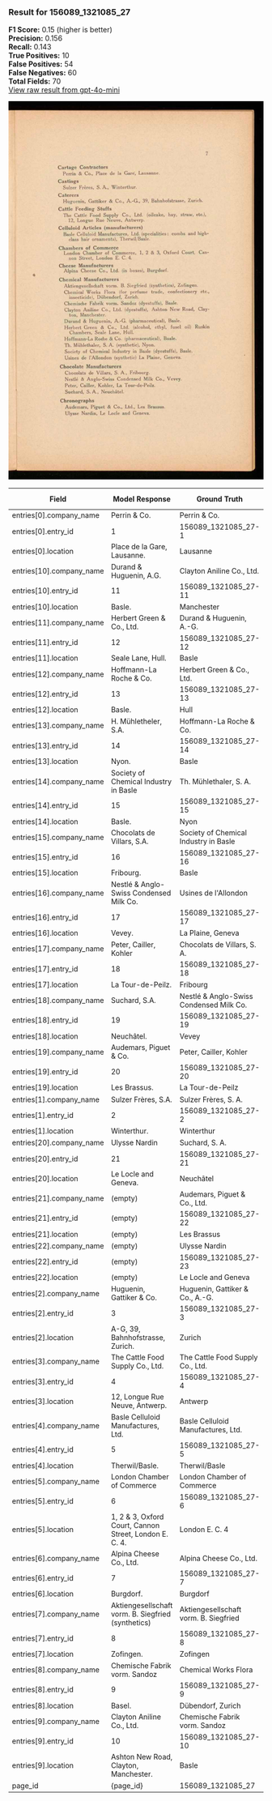### Result for 156089_1321085_27
**F1 Score:** 0.15 (higher is better)<br>**Precision:** 0.156<br>**Recall:** 0.143<br>**True Positives:** 10<br>**False Positives:** 54<br>**False Negatives:** 60<br>**Total Fields:** 70<br>[View raw result from gpt-4o-mini](https://github.com/RISE-UNIBAS/humanities_data_benchmark/blob/main/results/2025-10-28/T0340/request_T0340_156089_1321085_27.json)

<img src="https://github.com/RISE-UNIBAS/humanities_data_benchmark/blob/main/benchmarks/company_lists/images/156089_1321085_27.jpg?raw=true" alt="156089_1321085_27" width="600px">

| Field | Model Response | Ground Truth | Fuzzy Score | Match |
|-------|----------------|--------------|-------------|-------|
| entries[0].company_name | Perrin & Co. | Perrin & Co. | 1.000 | ✅ |
| entries[0].entry_id | 1 | 156089_1321085_27-1 | 0.100 | ❌ |
| entries[0].location | Place de la Gare, Lausanne. | Lausanne | 0.457 | ❌ |
| entries[10].company_name | Durand & Huguenin, A.G. | Clayton Aniline Co., Ltd. | 0.375 | ❌ |
| entries[10].entry_id | 11 | 156089_1321085_27-11 | 0.182 | ❌ |
| entries[10].location | Basle. | Manchester | 0.375 | ❌ |
| entries[11].company_name | Herbert Green & Co., Ltd. | Durand & Huguenin, A.-G. | 0.327 | ❌ |
| entries[11].entry_id | 12 | 156089_1321085_27-12 | 0.182 | ❌ |
| entries[11].location | Seale Lane, Hull. | Basle | 0.273 | ❌ |
| entries[12].company_name | Hoffmann-La Roche & Co. | Herbert Green & Co., Ltd. | 0.375 | ❌ |
| entries[12].entry_id | 13 | 156089_1321085_27-13 | 0.182 | ❌ |
| entries[12].location | Basle. | Hull | 0.200 | ❌ |
| entries[13].company_name | H. Mühletheler, S.A. | Hoffmann-La Roche & Co. | 0.279 | ❌ |
| entries[13].entry_id | 14 | 156089_1321085_27-14 | 0.182 | ❌ |
| entries[13].location | Nyon. | Basle | 0.000 | ❌ |
| entries[14].company_name | Society of Chemical Industry in Basle | Th. Mühlethaler, S. A. | 0.271 | ❌ |
| entries[14].entry_id | 15 | 156089_1321085_27-15 | 0.182 | ❌ |
| entries[14].location | Basle. | Nyon | 0.000 | ❌ |
| entries[15].company_name | Chocolats de Villars, S.A. | Society of Chemical Industry in Basle | 0.317 | ❌ |
| entries[15].entry_id | 16 | 156089_1321085_27-16 | 0.182 | ❌ |
| entries[15].location | Fribourg. | Basle | 0.000 | ❌ |
| entries[16].company_name | Nestlé & Anglo-Swiss Condensed Milk Co. | Usines de l'Allondon | 0.339 | ❌ |
| entries[16].entry_id | 17 | 156089_1321085_27-17 | 0.182 | ❌ |
| entries[16].location | Vevey. | La Plaine, Geneva | 0.174 | ❌ |
| entries[17].company_name | Peter, Cailler, Kohler | Chocolats de Villars, S. A. | 0.367 | ❌ |
| entries[17].entry_id | 18 | 156089_1321085_27-18 | 0.182 | ❌ |
| entries[17].location | La Tour-de-Peilz. | Fribourg | 0.240 | ❌ |
| entries[18].company_name | Suchard, S.A. | Nestlé & Anglo-Swiss Condensed Milk Co. | 0.154 | ❌ |
| entries[18].entry_id | 19 | 156089_1321085_27-19 | 0.182 | ❌ |
| entries[18].location | Neuchâtel. | Vevey | 0.267 | ❌ |
| entries[19].company_name | Audemars, Piguet & Co. | Peter, Cailler, Kohler | 0.364 | ❌ |
| entries[19].entry_id | 20 | 156089_1321085_27-20 | 0.182 | ❌ |
| entries[19].location | Les Brassus. | La Tour-de-Peilz | 0.214 | ❌ |
| entries[1].company_name | Sulzer Frères, S.A. | Sulzer Frères, S. A. | 0.974 | ✅ |
| entries[1].entry_id | 2 | 156089_1321085_27-2 | 0.100 | ❌ |
| entries[1].location | Winterthur. | Winterthur | 0.952 | ✅ |
| entries[20].company_name | Ulysse Nardin | Suchard, S. A. | 0.222 | ❌ |
| entries[20].entry_id | 21 | 156089_1321085_27-21 | 0.182 | ❌ |
| entries[20].location | Le Locle and Geneva. | Neuchâtel | 0.207 | ❌ |
| entries[21].company_name | (empty) | Audemars, Piguet & Co., Ltd. | 0.000 | ❌ |
| entries[21].entry_id | (empty) | 156089_1321085_27-22 | 0.000 | ❌ |
| entries[21].location | (empty) | Les Brassus | 0.000 | ❌ |
| entries[22].company_name | (empty) | Ulysse Nardin | 0.000 | ❌ |
| entries[22].entry_id | (empty) | 156089_1321085_27-23 | 0.000 | ❌ |
| entries[22].location | (empty) | Le Locle and Geneva | 0.000 | ❌ |
| entries[2].company_name | Huguenin, Gattiker & Co. | Huguenin, Gattiker & Co., A.-G. | 0.873 | ❌ |
| entries[2].entry_id | 3 | 156089_1321085_27-3 | 0.100 | ❌ |
| entries[2].location | A-G, 39, Bahnhofstrasse, Zurich. | Zurich | 0.316 | ❌ |
| entries[3].company_name | The Cattle Food Supply Co., Ltd. | The Cattle Food Supply Co., Ltd. | 1.000 | ✅ |
| entries[3].entry_id | 4 | 156089_1321085_27-4 | 0.100 | ❌ |
| entries[3].location | 12, Longue Rue Neuve, Antwerp. | Antwerp | 0.378 | ❌ |
| entries[4].company_name | Basle Celluloid Manufactures, Ltd. | Basle Celluloid Manufactures, Ltd. | 1.000 | ✅ |
| entries[4].entry_id | 5 | 156089_1321085_27-5 | 0.100 | ❌ |
| entries[4].location | Therwil/Basle. | Therwil/Basle | 0.963 | ✅ |
| entries[5].company_name | London Chamber of Commerce | London Chamber of Commerce | 1.000 | ✅ |
| entries[5].entry_id | 6 | 156089_1321085_27-6 | 0.100 | ❌ |
| entries[5].location | 1, 2 & 3, Oxford Court, Cannon Street, London E. C. 4. | London E. C. 4 | 0.412 | ❌ |
| entries[6].company_name | Alpina Cheese Co., Ltd. | Alpina Cheese Co., Ltd. | 1.000 | ✅ |
| entries[6].entry_id | 7 | 156089_1321085_27-7 | 0.100 | ❌ |
| entries[6].location | Burgdorf. | Burgdorf | 0.941 | ✅ |
| entries[7].company_name | Aktiengesellschaft vorm. B. Siegfried (synthetics) | Aktiengesellschaft vorm. B. Siegfried | 0.851 | ❌ |
| entries[7].entry_id | 8 | 156089_1321085_27-8 | 0.100 | ❌ |
| entries[7].location | Zofingen. | Zofingen | 0.941 | ✅ |
| entries[8].company_name | Chemische Fabrik vorm. Sandoz | Chemical Works Flora | 0.531 | ❌ |
| entries[8].entry_id | 9 | 156089_1321085_27-9 | 0.100 | ❌ |
| entries[8].location | Basel. | Dübendorf, Zurich | 0.087 | ❌ |
| entries[9].company_name | Clayton Aniline Co., Ltd. | Chemische Fabrik vorm. Sandoz | 0.296 | ❌ |
| entries[9].entry_id | 10 | 156089_1321085_27-10 | 0.182 | ❌ |
| entries[9].location | Ashton New Road, Clayton, Manchester. | Basle | 0.143 | ❌ |
| page_id | {page_id} | 156089_1321085_27 | 0.077 | ❌ |
